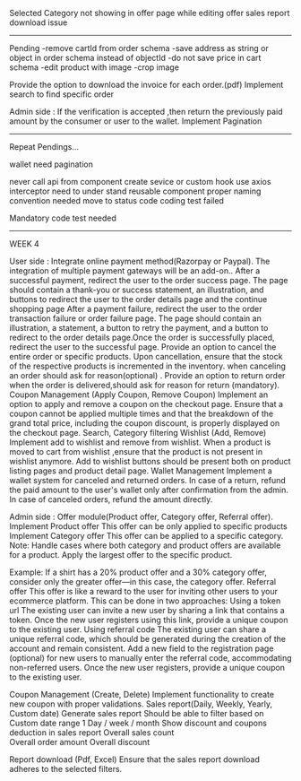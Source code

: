 Selected Category not showing in offer page while editing offer
sales report download issue

---------------------------------------------------------------------------------------------------------------






Pending
-remove cartId from order schema
-save address as string or object in order schema instead of objectId
-do not save price in cart schema
-edit product with image
-crop image

Provide the option to download the invoice for each order.(pdf)
Implement search to find specific order

Admin side :
If the verification is accepted ,then return the previously paid amount by the consumer or user to the wallet.
Implement Pagination


------------------------------------------------------------------------------------------------------------------------------------------
Repeat Pendings...

<!-- issue in update product -->
<!-- implement backend pagination in product -->
<!-- issue in coupon validation -->
<!-- implement backend pagination in coupon -->
<!-- implement backend pagination in offer -->
<!-- Issue in payment gateway integration -->
<!-- cancel order need refund -->
wallet need pagination
<!-- keep same currency throught application -->
<!-- order listing need pagination -->
never call api from component
create sevice or custom hook
use axios interceptor
need to under stand reusable component
proper naming convention needed
move to status code 
coding test failed
 
Mandatory code test needed


------------------------------------------------------------------------------------------------------------------------------------------



WEEK 4

User side :
Integrate online payment method(Razorpay or Paypal). The integration of multiple payment gateways will be an add-on..
After a successful payment, redirect the user to the order success page. The page should contain a thank-you or success statement, an illustration, and buttons to redirect the user to the order details page and the continue shopping page
After a payment failure, redirect the user to the order transaction failure or order failure page. The page should contain an illustration, a statement, a button to retry the payment, and a button to redirect to the order details page.Once the order is successfully placed, redirect the user to the successful page.
Provide an option to cancel the entire order or specific products. Upon cancellation, ensure that the stock of the respective products is incremented in the inventory.
when canceling an order should ask for reason(optional) .
Provide an option to return order when the order is delivered,should ask for reason for return (mandatory).
Coupon Management (Apply Coupon, Remove Coupon) 
Implement an option to apply and remove a coupon on the checkout page. Ensure that a coupon cannot be applied multiple times and that the breakdown of the grand total price, including the coupon discount, is properly displayed on the checkout page.
Search, Category filtering
Wishlist (Add, Remove)
Implement add to wishlist and remove from wishlist.
When a product is moved to cart from wishlist ,ensure that the product is not present in wishlist anymore.
Add to wishlist buttons should be present both on product listing pages and product detail page.
Wallet Management
Implement a wallet system for canceled and returned orders.
In case of a return, refund the paid amount to the user's wallet only after confirmation from the admin.
In case of canceled orders, refund the amount directly.

Admin side : 
Offer module(Product offer, Category offer, Referral offer).
Implement Product offer
This offer can be only applied to specific products
Implement Category offer 
This offer can be applied to a specific category.
Note:
Handle cases where both category and product offers are available for a product. 
  Apply the largest offer to the specific product.

Example:
If a shirt has a 20% product offer and a 30% category offer, consider only the 
greater offer—in this case, the category offer.
Referral offer
This offer is like a reward to the user for inviting other users to your ecommerce platform.
This can be done in two approaches:
Using a token url
The existing user can invite a new user by sharing a link that contains a token.
Once the new user registers using this link, provide a unique coupon to the existing user.
Using referral code
The existing user can share a unique referral code, which should be generated during the creation of the account and remain consistent.
Add a new field to the registration page (optional) for new users to manually enter the referral code, accommodating non-referred users.
Once the new user registers, provide a unique coupon to the existing user.

Coupon Management (Create, Delete)
Implement functionality to create new coupon with proper validations.
Sales report(Daily, Weekly, Yearly, Custom date)
Generate sales report 
Should be able to filter based on  
Custom date range 
1 Day / week / month 
Show discount and coupons deduction in sales report 
Overall sales count  
Overall order amount 
Overall discount

Report download (Pdf, Excel)
Ensure that the sales report download adheres to the selected filters.






